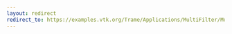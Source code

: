 ```yaml
---
layout: redirect
redirect_to: https://examples.vtk.org/Trame/Applications/MultiFilter/MultiFilter/
---
```

